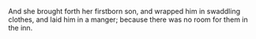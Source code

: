 And she brought forth her firstborn son, and wrapped him in swaddling clothes, and laid him in a manger; because there was no room for them in the inn.
